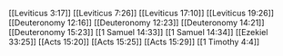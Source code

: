 [[Leviticus 3:17]]
[[Leviticus 7:26]]
[[Leviticus 17:10]]
[[Leviticus 19:26]]
[[Deuteronomy 12:16]]
[[Deuteronomy 12:23]]
[[Deuteronomy 14:21]]
[[Deuteronomy 15:23]]
[[1 Samuel 14:33]]
[[1 Samuel 14:34]]
[[Ezekiel 33:25]]
[[Acts 15:20]]
[[Acts 15:25]]
[[Acts 15:29]]
[[1 Timothy 4:4]]
